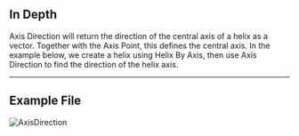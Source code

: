 ## In Depth
Axis Direction will return the direction of the central axis of a helix as a vector. Together with the Axis Point, this defines the central axis. In the example below, we create a helix using Helix By Axis, then use Axis Direction to find the direction of the helix axis.
___
## Example File

![AxisDirection](./Autodesk.DesignScript.Geometry.Helix.AxisDirection_img.jpg)

